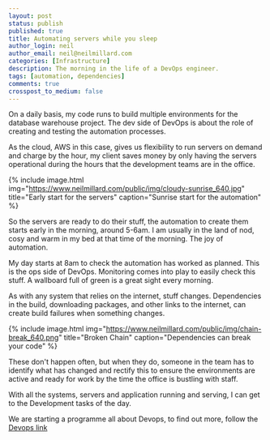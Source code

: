 ```yaml
---
layout: post
status: publish
published: true
title: Automating servers while you sleep
author_login: neil
author_email: neil@neilmillard.com
categories: [Infrastructure]
description: The morning in the life of a DevOps engineer.
tags: [automation, dependencies]
comments: true
crosspost_to_medium: false
---
```

On a daily basis, my code runs to build multiple environments for the database warehouse project.
The dev side of DevOps is about the role of creating and testing the automation processes.

As the cloud, AWS in this case, gives us flexibility to run servers on demand and charge by the hour,
my client saves money by only having the servers operational during the hours that the development teams
are in the office.

{% include image.html
      img="https://www.neilmillard.com/public/img/cloudy-sunrise_640.jpg"
      title="Early start for the servers"
      caption="Sunrise start for the automation" %}

So the servers are ready to do their stuff, the automation to create them starts early in the morning,
around 5-6am. I am usually in the land of nod, cosy and warm in my bed at that time of the morning.
The joy of automation.

My day starts at 8am to check the automation has worked as planned. This is the ops side of DevOps. Monitoring comes into play to easily check this stuff. A wallboard full of green is a great sight every morning.

As with any system that relies on the internet, stuff changes. Dependencies in the build, downloading packages, and other links to the internet, can create build failures
when something changes.

{% include image.html
      img="https://www.neilmillard.com/public/img/chain-break_640.png"
      title="Broken Chain"
      caption="Dependencies can break your code" %}

These don't happen often, but when they do, someone in the team has to identify what has changed and rectify
this to ensure the environments are active and ready for work by the time the office is bustling with staff.

With all the systems, servers and application running and serving, I can get to the Development tasks of the day.

We are starting a programme all about Devops, to find out more, follow the [Devops link](https://devops.neilmillard.com/?source=blog20170712)
